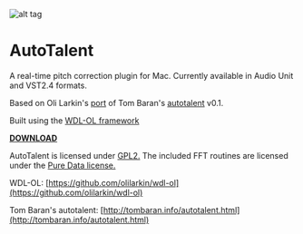 ![alt tag](https://raw.githubusercontent.com/michaeldonovan/AutoTalent/master/installer/AutoTalent.png)
# AutoTalent
A real-time pitch correction plugin for Mac. Currently available in Audio Unit and VST2.4 formats.

Based on Oli Larkin's [port](https://github.com/olilarkin/autotalent) of Tom Baran's [autotalent](http://tombaran.info/autotalent.html) v0.1.

Built using the [WDL-OL framework](https://github.com/olilarkin/wdl-ol)

[**DOWNLOAD**](https://github.com/michaeldonovan/AutoTalent/releases/tag/v0.1.2)

AutoTalent is licensed under [GPL2.](http://www.gnu.org/licenses/old-licenses/gpl-2.0.en.html) The included FFT routines are licensed under the [Pure Data license.](http://puredata.info/about/pdlicense/)


WDL-OL: [https://github.com/olilarkin/wdl-ol](https://github.com/olilarkin/wdl-ol)

Tom Baran's autotalent: [http://tombaran.info/autotalent.html](http://tombaran.info/autotalent.html)

